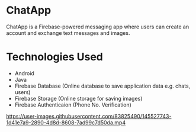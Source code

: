 # ChatApp
ChatApp is a Firebase-powered messaging app where users can create an account and exchange text messages and images.
# Technologies Used
* Android
* Java
* Firebase Database (Online database to save application data e.g. chats, users)
* Firebase Storage (Online storage for saving images)
* Firebase Authenticaion (Phone No. Verification) 

https://user-images.githubusercontent.com/83825490/145527743-1d41e7a9-2890-4d8d-8608-7ad99c7d50da.mp4

